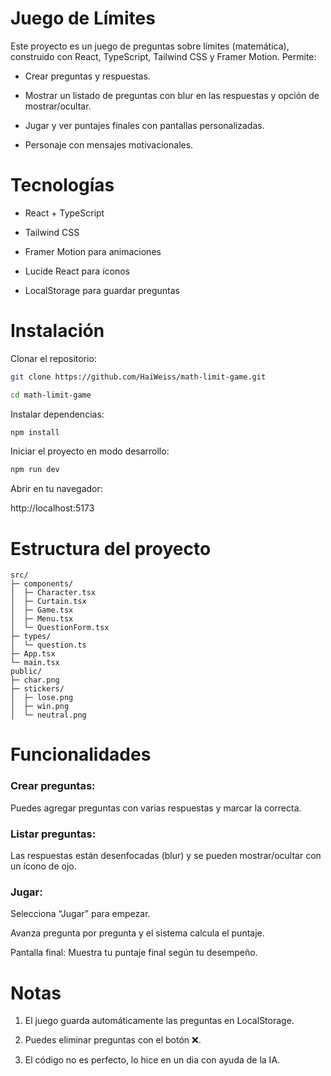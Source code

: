# Juego de Límites

Este proyecto es un juego de preguntas sobre límites (matemática), construido con React, TypeScript, Tailwind CSS y Framer Motion. Permite:

- Crear preguntas y respuestas.

- Mostrar un listado de preguntas con blur en las respuestas y opción de mostrar/ocultar.

- Jugar y ver puntajes finales con pantallas personalizadas.

- Personaje con mensajes motivacionales.

# Tecnologías

- React + TypeScript

- Tailwind CSS

- Framer Motion para animaciones

- Lucide React para íconos

- LocalStorage para guardar preguntas

# Instalación

Clonar el repositorio:
``` bash
git clone https://github.com/HaiWeiss/math-limit-game.git
```
``` bash
cd math-limit-game
```

Instalar dependencias:

``` bash
npm install
```

Iniciar el proyecto en modo desarrollo:

``` bash
npm run dev
```

Abrir en tu navegador:

http://localhost:5173

# Estructura del proyecto

```
src/
├─ components/
│  ├─ Character.tsx
│  ├─ Curtain.tsx
│  ├─ Game.tsx
│  ├─ Menu.tsx
│  └─ QuestionForm.tsx
├─ types/
│  └─ question.ts
├─ App.tsx
└─ main.tsx
public/
├─ char.png
├─ stickers/
│  ├─ lose.png
│  ├─ win.png
│  └─ neutral.png
```
# Funcionalidades

### Crear preguntas:

Puedes agregar preguntas con varias respuestas y marcar la correcta.

### Listar preguntas:

Las respuestas están desenfocadas (blur) y se pueden mostrar/ocultar con un ícono de ojo.

### Jugar:

Selecciona “Jugar” para empezar.

Avanza pregunta por pregunta y el sistema calcula el puntaje.

Pantalla final:
Muestra tu puntaje final según tu desempeño.

# Notas

1. El juego guarda automáticamente las preguntas en LocalStorage.

2. Puedes eliminar preguntas con el botón ❌.

3. El código no es perfecto, lo hice en un dia con ayuda de la IA.